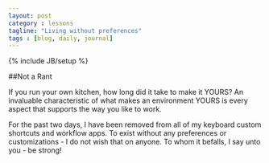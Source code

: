 ```yaml
---
layout: post
category : lessons
tagline: "Living without preferences"
tags : [blog, daily, journal]
---
```

{% include JB/setup %}

##Not a Rant

If you run your own kitchen, how long did it take to make it YOURS? An invaluable characteristic of what makes an environment YOURS is every aspect that supports the way you like to work.

For the past two days, I have been removed from all of my keyboard custom shortcuts and workflow apps. To exist without any preferences or customizations - I do not wish that on anyone. To whom it befalls, I say unto you - be strong!